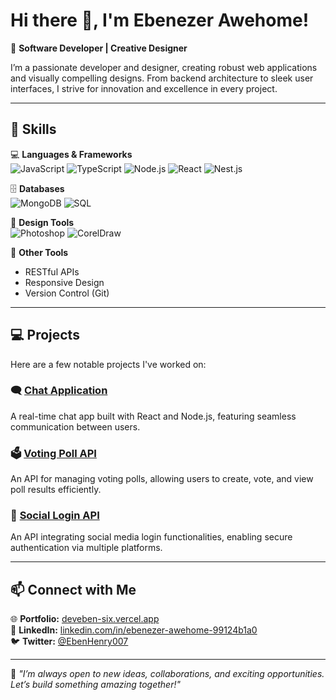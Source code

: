 # Hi there 👋, I'm **Ebenezer Awehome**!  
🚀 **Software Developer | Creative Designer**

I’m a passionate developer and designer, creating robust web applications and visually compelling designs. From backend architecture to sleek user interfaces, I strive for innovation and excellence in every project.

---

## 🌟 **Skills**

💻 **Languages & Frameworks**  
![JavaScript](https://img.shields.io/badge/JavaScript-F7DF1E?style=for-the-badge&logo=javascript&logoColor=black)
![TypeScript](https://img.shields.io/badge/TypeScript-007ACC?style=for-the-badge&logo=typescript&logoColor=white)
![Node.js](https://img.shields.io/badge/Node.js-339933?style=for-the-badge&logo=node.js&logoColor=white)
![React](https://img.shields.io/badge/React-61DAFB?style=for-the-badge&logo=react&logoColor=black)
![Nest.js](https://img.shields.io/badge/Nest.js-E0234E?style=for-the-badge&logo=nestjs&logoColor=white)

🗄️ **Databases**  
![MongoDB](https://img.shields.io/badge/MongoDB-47A248?style=for-the-badge&logo=mongodb&logoColor=white)
![SQL](https://img.shields.io/badge/SQL-00758F?style=for-the-badge&logo=postgresql&logoColor=white)

🎨 **Design Tools**  
![Photoshop](https://img.shields.io/badge/Photoshop-31A8FF?style=for-the-badge&logo=adobe-photoshop&logoColor=white)
![CorelDraw](https://img.shields.io/badge/CorelDraw-009F7E?style=for-the-badge&logo=coreldraw&logoColor=white)

🔧 **Other Tools**  
- RESTful APIs
- Responsive Design
- Version Control (Git)

---

## 💻 **Projects**

Here are a few notable projects I've worked on:

### 🗨️ **[Chat Application](https://github.com/deveben/Chat_App)**  
A real-time chat app built with React and Node.js, featuring seamless communication between users.

### 🗳️ **[Voting Poll API](https://github.com/deveben/Voting-Poll-API)**  
An API for managing voting polls, allowing users to create, vote, and view poll results efficiently.

### 🔐 **[Social Login API](https://github.com/deveben/Social-Login-API)**  
An API integrating social media login functionalities, enabling secure authentication via multiple platforms.

---

## 📫 **Connect with Me**

🌐 **Portfolio:** [deveben-six.vercel.app](https://deveben-six.vercel.app)  
💼 **LinkedIn:** [linkedin.com/in/ebenezer-awehome-99124b1a0](https://linkedin.com/in/ebenezer-awehome-99124b1a0)  
🐦 **Twitter:** [@EbenHenry007](https://twitter.com/EbenHenry007)  

---

🌟 _"I’m always open to new ideas, collaborations, and exciting opportunities. Let’s build something amazing together!"_
